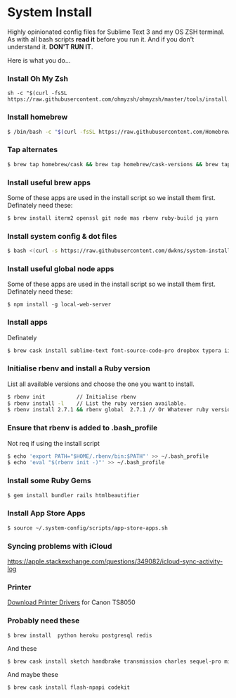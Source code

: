 # System Install
Highly opinionated config files for Sublime Text 3 and my OS ZSH terminal.
As with all bash scripts **read it** before you run it. And if you don't understand it. **DON'T RUN IT**.

Here is what you do...
### Install Oh My Zsh
```` 
sh -c "$(curl -fsSL https://raw.githubusercontent.com/ohmyzsh/ohmyzsh/master/tools/install.sh)"
```` 

### Install homebrew

````bash
$ /bin/bash -c "$(curl -fsSL https://raw.githubusercontent.com/Homebrew/install/master/install.sh)"
````

### Tap alternates 

````bash
$ brew tap homebrew/cask && brew tap homebrew/cask-versions && brew tap homebrew/cask-fonts && brew tap homebrew/services && brew tap heroku/brew
````

### Install useful brew apps
Some of these apps are used in the install script so we install them first.
Definately need these:
````bash
$ brew install iterm2 openssl git node mas rbenv ruby-build jq yarn
````

### Install system config & dot files

````bash
$ bash <(curl -s https://raw.githubusercontent.com/dwkns/system-install/master/install.sh)
````


### Install useful global node apps
Some of these apps are used in the install script so we install them first.
Definately need these:
```` 
$ npm install -g local-web-server 
````




### Install apps  
Definately 
````bash
$ brew cask install sublime-text font-source-code-pro dropbox typora iina google-chrome firefox sizzy google-drive-file-stream notion visual-studio-code 1Password omnigraffle zoomus slack soulver
````


### Initialise rbenv and install a Ruby version
List all available versions and choose the one you want to install.

````bash
$ rbenv init          // Initialise rbenv 
$ rbenv install -l    // List the ruby version available. 
$ rbenv install 2.7.1 && rbenv global  2.7.1 // Or Whatever ruby version you want. 
````

### Ensure that rbenv is added to .bash_profile
Not req if using the install script

````bash
$ echo 'export PATH="$HOME/.rbenv/bin:$PATH"' >> ~/.bash_profile  
$ echo 'eval "$(rbenv init -)"' >> ~/.bash_profile  
````

### Install some Ruby Gems

````bash
$ gem install bundler rails htmlbeautifier 
````


### Install App Store Apps
```bash
$ source ~/.system-config/scripts/app-store-apps.sh
```
### Syncing problems with iCloud
https://apple.stackexchange.com/questions/349082/icloud-sync-activity-log


### Printer

[Download Printer Drivers](http://gdlp01.c-wss.com/gds/8/0100007708/04/mcpd-mac-ts8000-18_10_0_0-ea21_3.dmg) for Canon TS8050

### Probably need these
```` 
$ brew install  python heroku postgresql redis 
````
And these
````bash
$ brew cask install sketch handbrake transmission charles sequel-pro microsoft-office grammarly postbox loom
````
And maybe these
````bash
$ brew cask install flash-npapi codekit
````

